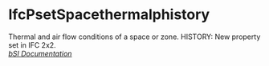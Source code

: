 IfcPsetSpacethermalphistory
===========================
Thermal and air flow conditions of a space or zone. HISTORY: New property set
in IFC 2x2.  
[ _bSI
Documentation_](https://standards.buildingsmart.org/IFC/DEV/IFC4_2/FINAL/HTML/schema/ifchvacdomain/pset/pset_spacethermalphistory.htm)


